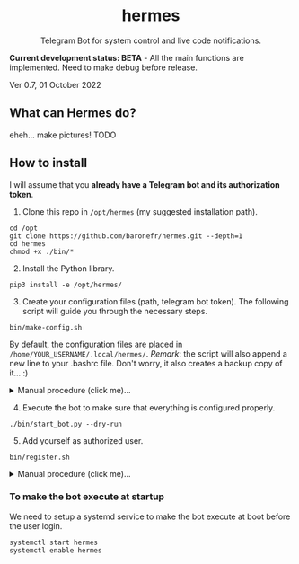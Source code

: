 <h1 align="center">hermes</h1>
<p align="center">Telegram Bot for system control and live code notifications.</p>

**Current development status: BETA** - All the main functions are implemented. Need to make debug before release.

Ver 0.7, 01 October 2022



## What can Hermes do?

eheh... make pictures! TODO




## How to install

I will assume that you **already have a Telegram bot and its authorization token**.

1) Clone this repo in `/opt/hermes` (my suggested installation path).
```
cd /opt
git clone https://github.com/baronefr/hermes.git --depth=1
cd hermes
chmod +x ./bin/*
```

2) Install the Python library.
```
pip3 install -e /opt/hermes/
```

3) Create your configuration files (path, telegram bot token). The following script will guide you through the necessary steps.
```
bin/make-config.sh
```
By default, the configuration files are placed in `/home/YOUR_USERNAME/.local/hermes/`. *Remark*: the script will also append a new line to your .bashrc file. Don't worry, it also creates a backup copy of it... :)

<details>
  <summary>Manual procedure (click me)...</summary>
  
**In case you wish to proceed manually (for this step)** you can create yourself the configuration directory, which consist of two files:
- `auth.txt`: txt file (csv-like) for authorized user chat id and preferences
- `settings.ini`: txt file with the Telegram bot name and token
Templates for those files are available in `templates/`.

Eventually, you need to append to your .bashrc the following line
```
export HERMES_ENV_SETTINGS=CUSTOM_CONFIG_PATH/hermes/settings.ini
```
which will link Hermes to your custom directory.
</details>



4) Execute the bot to make sure that everything is configured properly.
```
./bin/start_bot.py --dry-run
```

5) Add yourself as authorized user.
```
bin/register.sh
```

<details>
  <summary>Manual procedure (click me)...</summary>
  
**In case you wish to proceed manually (for this step)** you have to edit the `auth.txt` in your configuration directory, adding a line matching the following fields:
```
chatid,name,bonjour,active
```
- **chatid** (number) - the number associated to your Telegram account. There are many ways to retrieve it, like [this one](https://web.telegram.org/#/im?p=@myidbot).
- **name** (string) - identify the user with a readable name
- **bonjour** (true/false) if true, the bot will send a bonjour message to the user when the bot is executed
- **bonjour** (true/false) if true, the user is enabled

Just for example, a valid `auth.txt` file would appear this way:
```
chatid,name,bonjour,active
1234554321,baronefr,true,true
```
</details>





### To make the bot execute at startup

We need to setup a systemd service to make the bot execute at boot before the user login.


```
systemctl start hermes
systemctl enable hermes
```
